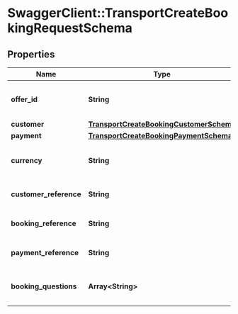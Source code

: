 # SwaggerClient::TransportCreateBookingRequestSchema

## Properties
Name | Type | Description | Notes
------------ | ------------- | ------------- | -------------
**offer_id** | **String** | Unique identifier for the offer. | [optional] 
**customer** | [**TransportCreateBookingCustomerSchema**](TransportCreateBookingCustomerSchema.md) |  | [optional] 
**payment** | [**TransportCreateBookingPaymentSchema**](TransportCreateBookingPaymentSchema.md) |  | [optional] 
**currency** | **String** | Currency used for the booking. | [optional] 
**customer_reference** | **String** | Customer reference identifier. | [optional] 
**booking_reference** | **String** | Booking reference identifier. | [optional] 
**payment_reference** | **String** | Payment transaction reference. | [optional] 
**booking_questions** | **Array&lt;String&gt;** | Questions related to booking the transport. | [optional] 

